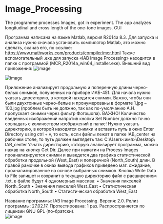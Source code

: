 # Image_Processing
The programme processes Images, got in experiment. The app analyzes longitudinal and cross length of the one-tone images. 
GUI 

Программа написана на языке Matlab, версия R2014a 8.3. Для запуска и анализа нужно сначала установить компилятор Matlab, это можно сделать, скачав его, по ссылке:
https://www.mathworks.com/products/compiler/mcr.html 
Также вспомогательный .exe для запуска «IAB Image Processing» находится в папке с программой (MCR_R2014a_win64_installer.exe). 
Внешний вид приложения:
![image](https://user-images.githubusercontent.com/20774458/146740048-6ad74655-db08-496a-b47e-861c71283a1f.png)

![image](https://user-images.githubusercontent.com/20774458/146740065-32b29150-7e8b-4b30-8d6b-1f1fb6fc3ace.png)

Приложение анализирует продольную и поперечную длины черно-белых снимков, полученных на приборе ИАБ-451. 
Для начала нужно указать директорию, в которой находится снимки. Важно, чтобы они были двухтонные черно-белые и пронумерованы в формате 1.jpg – 100.jpg (проблем быть не должно, так как по-умолчанию А.Н. пропускает снимки через фильтр Фотошопа).
ВАЖНО! Количество введенных изображений напротив кнопки Set Number должно точно совпадать с количеством изображений в папке!
Нужно указать директорию, в которой находятся снимки и вставить путь в окно Enter Directory using ctrl + v, то есть, если файлы лежат в папке IAB_center на рабочем столе, то путь должен выглядеть так: 
C:\Users\<имя>\Desktop\ IAB_center
Узнать директорию, которую анализирует программа, можно нажав на кнопку Get Dir. 
Далее при нажатии на Process Images проанализируются снимки и выведется два графика статистической обработки продольной (West_East) и поперечной (North_South) длин. В правой рамочке в окнах вывода графиков приведено мат. ожидание, проанализированное на основе выбранных снимков. 
Кнопка Write Data to File запишет и сохранит в текущую директорию файл с расширением .txt, в файле будут 4 одномерных массива: 
•	Значения пикселей North_South
•	Значения пикселей West_East
•	Статистическая обработка North_South
•	Статистическая обработка West_East

Название программы: IAB Image Processing.
Версия: 2.0.
Релиз программы: 27.02.17. 
Протестирована: 1 раз.
Распространяется по лицензии GNU GPL (по-братски).  
![image](https://user-images.githubusercontent.com/20774458/146740125-22c58aba-bd19-4d34-a2e4-9bcc775c25c1.png)

